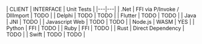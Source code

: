 | CLIENT | INTERFACE | Unit Tests |
|---|---|
| .Net | FFI via P/Invoke / DllImport | TODO |
| Delphi | TODO | TODO |
| Flutter | TODO | TODO |
| Java | JNI | TODO |
| Javascript Web | TODO | TODO |
| Node.js | WASM | YES |
| Python | FFI | TODO |
| Ruby | FFI | TODO |
| Rust | Direct Dependency | TODO |
| Swift | TODO | TODO |
